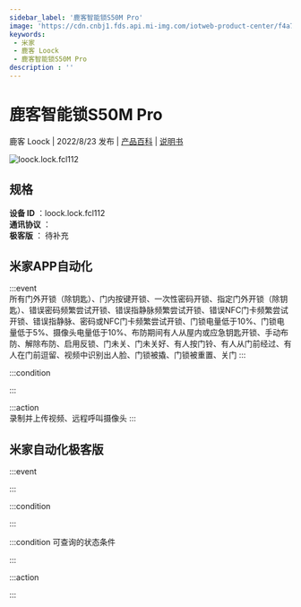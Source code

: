 ```yaml
---
sidebar_label: '鹿客智能锁S50M Pro'
image: 'https://cdn.cnbj1.fds.api.mi-img.com/iotweb-product-center/f4a7406b9b6269b4e582cbf18a426ee3_1652255460695.png?GalaxyAccessKeyId=AKVGLQWBOVIRQ3XLEW&Expires=9223372036854775807&Signature=TqfYL8a1fcMbyzyQmizjj0EgPGQ='
keywords: 
 - 米家
 - 鹿客 Loock
 - 鹿客智能锁S50M Pro
description : ''
---
```

# 鹿客智能锁S50M Pro

鹿客 Loock | 2022/8/23 发布 | [产品百科](https://home.mi.com/webapp/content/baike/product/index.html?model=loock.lock.fcl112/) | [说明书](https://home.mi.com/views/introduction.html?model=loock.lock.fcl112&region=cn)

![loock.lock.fcl112](https://cdn.cnbj1.fds.api.mi-img.com/iotweb-product-center/f4a7406b9b6269b4e582cbf18a426ee3_1652255460695.png?GalaxyAccessKeyId=AKVGLQWBOVIRQ3XLEW&Expires=9223372036854775807&Signature=TqfYL8a1fcMbyzyQmizjj0EgPGQ=)

## 规格  
> 
**设备 ID** ：loock.lock.fcl112  
**通讯协议** ：  
**极客版**  ： 待补充 


## 米家APP自动化  

:::event  
所有门外开锁（除钥匙）、门内按键开锁、一次性密码开锁、指定门外开锁（除钥匙）、错误密码频繁尝试开锁、错误指静脉频繁尝试开锁、错误NFC门卡频繁尝试开锁、错误指静脉、密码或NFC门卡频繁尝试开锁、门锁电量低于10%、门锁电量低于5%、摄像头电量低于10%、布防期间有人从屋内或应急钥匙开锁、手动布防、解除布防、启用反锁、门未关、门未关好、有人按门铃、有人从门前经过、有人在门前逗留、视频中识别出人脸、门锁被撬、门锁被重置、关门
:::

:::condition  

:::

:::action   
录制并上传视频、远程呼叫摄像头
:::

## 米家自动化极客版  

:::event  

:::

:::condition  

:::

:::condition 可查询的状态条件  

:::

:::action  

:::

        
